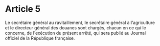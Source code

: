 # Article 5

Le secrétaire général au ravitaillement, le secrétaire général à l'agriculture et le directeur général des douanes sont chargés, chacun en ce qui le concerne, de l'exécution du présent arrêté, qui sera publié au Journal officiel de la République française.
